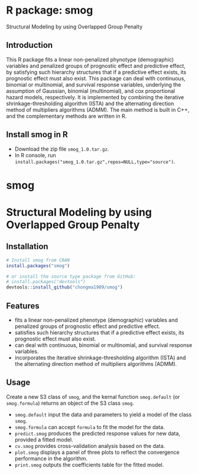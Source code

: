 # R package: smog
Structural Modeling by using Overlapped Group Penalty

## Introduction
This R package fits a linear non-penalized phynotype (demographic) variables and penalized groups of prognostic effect and predictive effect, by satisfying such hierarchy structures that if a predictive effect exists, its prognostic effect must also exist. This package can deal with continuous, binomial or multinomial, and survival response variables, underlying the assumption of Gaussian, binomial (multinomial), and cox proportional hazard models, respectively. It is implemented by combining the iterative shrinkage-thresholding algorithm (ISTA) and the alternating direction method of multipliers algorithms (ADMM). The main method is built in C++, and the complementary methods are written in R. 

## Install smog in R
* Download the zip file `smog_1.0.tar.gz`.
* In R console, run `install.packages("smog_1.0.tar.gz",repos=NULL,type="source")`. 

# smog
Structural Modeling by using Overlapped Group Penalty
======================================================

## Installation
```r
# Install smog from CRAN
install.packages("smog")

# or install the source type package from GitHub:
# install.packages("devtools")
devtools::install_github("chongma1989/smog")
```

## Features
* fits a linear non-penalized phenotype (demographic) variables and penalized groups of prognostic effect and predictive effect.
* satisfies such hierarchy structures that if a predictive effect exists, its prognostic effect must also exist.
* can deal with continuous, binomial or multinomial, and survival response variables.
* incorporates the iterative shrinkage-thresholding algorithm (ISTA) and the alternating direction method of multipliers algorithms (ADMM).

## Usage
Create a new S3 class of `smog`, and the kernal function `smog.default` (or `smog.formula`) returns an object of the S3 class `smog`. 

* `smog.default` input the data and parameters to yield a model of the class `smog`.
* `smog.formula` can accept `formula` to fit the model for the data.
* `predict.smog` produces the predicted response values for new data, provided a fitted model. 
* `cv.smog` provides cross-validation analysis based on the data.  
* `plot.smog` displays a panel of three plots to reflect the convergence performance in the algorithm.
* `print.smog` outputs the coefficients table for the fitted model.





